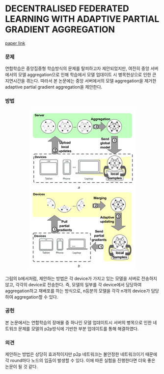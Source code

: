 # DECENTRALISED FEDERATED LEARNING WITH ADAPTIVE PARTIAL GRADIENT AGGREGATION

[paper link](https://ietresearch.onlinelibrary.wiley.com/doi/full/10.1049/trit.2020.0082)

### 문제

연합학습은 중앙집중형 학습방식의 문제를 탈피하고자 제안되었지만, 여전히 중앙 서버에서의 모델 aggregation으로 인해 학습에서 모델 업데이트 시 병목현상으로 인한 
큰 지연시간을 겪는다. 따라서 본 논문에는 중앙 서버에서의 모델 aggregation을 제거한 adaptive partial gradient aggregation을 제안한다.

### 방법

<p align="center"><img src="../resource/jiang2020decentralised_1.png"></p>

그림의 b에서처럼, 제안하는 방법은 각 device가 가지고 있는 모델을 서버로 전송하지 않고, 각각의 device로 전송한다.
즉, 모델의 일부를 각 device에서 담당하여 aggregation하고 재배포를 하는 방식으로, n등분의 모델을 각각 n개의 device가 담당하여 aggregation할 수 있다.

### 공헌

본 논문에서는 연합학습의 장애물 중 하나인 모델 업데이트시 서버의 병목으로 인한 네트워크 문제를 모델의 p2p방식에 기반한 부분 업데이트를 통해 해결하였다.

### 의견

제안하는 방법은 상당히 효과적이지만 p2p 네트워크는 불안정한 네트워크이기 때문에 각 round마다 노드의 입출이 발생할 수 있다.
이에 따른 실험을 진행한다면 더욱 좋은 논문이 될 것 같다.
